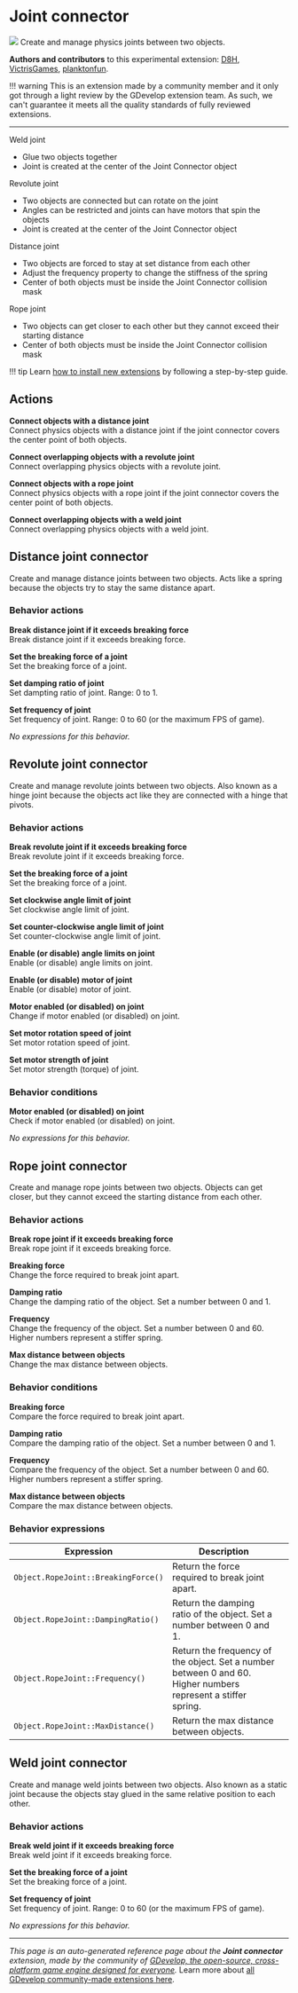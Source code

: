 # Joint connector

<img src="https://asset-resources.gdevelop.io/public-resources/Icons/8834e0c63a962c74f1dab4c8f918c171261597341c4ca6574b300ab35855274b_human.svg" class="extension-icon"></img>
Create and manage physics joints between two objects.

**Authors and contributors** to this experimental extension: [D8H](https://gd.games/D8H), [VictrisGames](https://gd.games/VictrisGames), [planktonfun](https://gd.games/planktonfun).

!!! warning
    This is an extension made by a community member and it only got through a
    light review by the GDevelop extension team. As such, we can't guarantee it
    meets all the quality standards of fully reviewed extensions.

---

Weld joint

- Glue two objects together
- Joint is created at the center of the Joint Connector object

Revolute joint

- Two objects are connected but can rotate on the joint
- Angles can be restricted and joints can have motors that spin the objects
- Joint is created at the center of the Joint Connector object

Distance joint

- Two objects are forced to stay at set distance from each other
- Adjust the frequency property to change the stiffness of the spring
- Center of both objects must be inside the Joint Connector collision mask

Rope joint

- Two objects can get closer to each other but they cannot exceed their starting distance
- Center of both objects must be inside the Joint Connector collision mask

!!! tip
    Learn [how to install new extensions](/gdevelop5/extensions/search) by following a step-by-step guide.

## Actions

**Connect objects with a distance joint**  
Connect physics objects with a distance joint if the joint connector covers the center point of both objects.

**Connect overlapping objects with a revolute joint**  
Connect overlapping physics objects with a revolute joint.

**Connect objects with a rope joint**  
Connect physics objects with a rope joint if the joint connector covers the center point of both objects.

**Connect overlapping objects with a weld joint**  
Connect overlapping physics objects with a weld joint.



## Distance joint connector 

Create and manage distance joints between two objects. 
Acts like a spring because the objects try to stay the same distance apart. 

### Behavior actions

**Break distance joint if it exceeds breaking force**  
Break distance joint if it exceeds breaking force.

**Set the breaking force of a joint**  
Set the breaking force of a joint.

**Set damping ratio of joint**  
Set dampting ratio of joint.  Range: 0 to 1.

**Set frequency of joint**  
Set frequency of joint.  Range: 0 to 60 (or the maximum FPS of game).

_No expressions for this behavior._


## Revolute joint connector 

Create and manage revolute joints between two objects.
Also known as a hinge joint because the objects act like they are connected with a hinge that pivots. 

### Behavior actions

**Break revolute joint if it exceeds breaking force**  
Break revolute joint if it exceeds breaking force.

**Set the breaking force of a joint**  
Set the breaking force of a joint.

**Set clockwise angle limit of joint**  
Set clockwise angle limit of joint.

**Set counter-clockwise angle limit of joint**  
Set counter-clockwise angle limit of joint.

**Enable (or disable) angle limits on joint**  
Enable (or disable) angle limits on joint.

**Enable (or disable) motor of joint**  
Enable (or disable) motor of joint.

**Motor enabled (or disabled) on joint**  
Change if motor enabled (or disabled) on joint.

**Set motor rotation speed of joint**  
Set motor rotation speed of joint.

**Set motor strength of joint**  
Set motor strength (torque) of joint.

### Behavior conditions

**Motor enabled (or disabled) on joint**  
Check if motor enabled (or disabled) on joint.

_No expressions for this behavior._


## Rope joint connector 

Create and manage rope joints between two objects. 
Objects can get closer, but they cannot exceed the starting distance from each other.
 

### Behavior actions

**Break rope joint if it exceeds breaking force**  
Break rope joint if it exceeds breaking force.

**Breaking force**  
Change the force required to break joint apart.

**Damping ratio**  
Change the damping ratio of the object. Set a number between 0 and 1.

**Frequency**  
Change the frequency of the object. Set a number between 0 and 60. Higher numbers represent a stiffer spring.

**Max distance between objects**  
Change the max distance between objects.

### Behavior conditions

**Breaking force**  
Compare the force required to break joint apart.

**Damping ratio**  
Compare the damping ratio of the object. Set a number between 0 and 1.

**Frequency**  
Compare the frequency of the object. Set a number between 0 and 60. Higher numbers represent a stiffer spring.

**Max distance between objects**  
Compare the max distance between objects.

### Behavior expressions

| Expression | Description |  |
|-----|-----|-----|
| `Object.RopeJoint::BreakingForce()` | Return the force required to break joint apart. ||
| `Object.RopeJoint::DampingRatio()` | Return the damping ratio of the object. Set a number between 0 and 1. ||
| `Object.RopeJoint::Frequency()` | Return the frequency of the object. Set a number between 0 and 60. Higher numbers represent a stiffer spring. ||
| `Object.RopeJoint::MaxDistance()` | Return the max distance between objects. ||

## Weld joint connector 

Create and manage weld joints between two objects.
Also known as a static joint because the objects stay glued in the same relative position to each other. 

### Behavior actions

**Break weld joint if it exceeds breaking force**  
Break weld joint if it exceeds breaking force.

**Set the breaking force of a joint**  
Set the breaking force of a joint.

**Set frequency of joint**  
Set frequency of joint.  Range: 0 to 60 (or the maximum FPS of game).

_No expressions for this behavior._



---

*This page is an auto-generated reference page about the **Joint connector** extension, made by the community of [GDevelop, the open-source, cross-platform game engine designed for everyone](https://gdevelop.io/).* Learn more about [all GDevelop community-made extensions here](/gdevelop5/extensions).